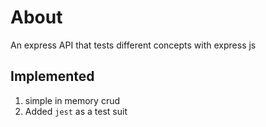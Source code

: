 # About 
An express API that tests different concepts with express js

## Implemented
1. simple in memory crud
2. Added `jest` as a test suit